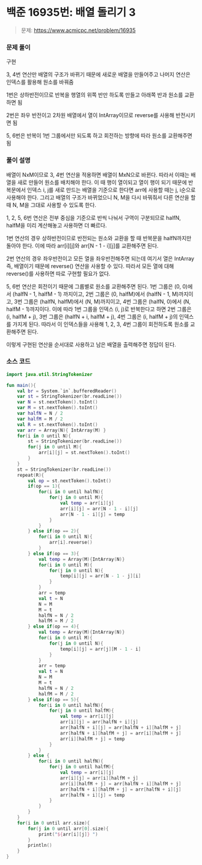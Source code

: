 # 백준 16935번: 배열 돌리기 3

> 문제: https://www.acmicpc.net/problem/16935

### 문제 풀이

구현

3, 4번 연산만 배열의 구조가 바뀌기 때문에 새로운 배열을 만들어주고 나머지 연산은 인덱스를 활용해 원소를 바꿔줌

1번은 상하반전이므로 반복을 행열의 위쪽 반만 하도록 만들고 아래쪽 반과 원소를 교환하면 됨

2번은 좌우 반전이고 2차원 배열에서 열이 IntArray이므로 reverse를 사용해 반전시키면 됨

5, 6번은 반복이 1번 그룹에서만 되도록 하고 회전하는 방향에 따라 원소를 교환해주면 됨

### 풀이 설명

배열이 NxM이므로 3, 4번 연산을 적용하면 배열이 MxN으로 바뀐다. 따라서 이때는 배열을 새로 만들어 원소를 배치해야 한다. 이 때 행이 열이되고 열이 행이 되기 때문에 반복문에서 인덱스 i, j를 새로 만드는 배열을 기준으로 한다면 arr에 사용할 때는 j, i순으로 사용해야 한다. 그리고 배열의 구조가 바뀌었으니 N, M을 다시 바꿔줘서 다른 연산을 할 때 N, M을 그대로 사용할 수 있도록 한다.

1, 2, 5, 6번 연산은 전부 중심을 기준으로 반씩 나눠서 구역이 구분되므로 halfN, halfM을 미리 계산해놓고 사용하면 더 빠르다.

1번 연산의 경우 상하반전이므로 반전되는 원소와 교환을 할 때 반복문을 halfN까지만 돌아야 한다. 이에 따라 arr[i][j]와 arr[N - 1 - i][j]를 교환해주면 된다.

2번 연산의 경우 좌우반전이고 모든 열을 좌우반전해주면 되는데 여기서 열은 IntArray 즉, 배열이기 때문에 reverse() 연산을 사용할 수 있다. 따라서 모든 열에 대해 reverse()를 사용하면 따로 구현할 필요가 없다.

5, 6번 연산은 회전이기 때문에 그룹별로 원소를 교환해주면 된다. 1번 그룹은 (0, 0)에서 (halfN - 1, halfM - 1) 까지이고, 2번 그룹은 (0, halfM)에서 (halfN - 1, M)까지이고, 3번 그룹은 (halfN, halfM)에서 (N, M)까지이고, 4번 그룹은 (halfN, 0)에서 (N, halfM - 1)까지이다. 이에 따라 1번 그룹을 인덱스 (i, j)로 반복한다고 하면 2번 그룹은 (i, halfM + j), 3번 그룹은 (halfN + i, halfM + j), 4번 그룹은 (i, halfM + j)의 인덱스를 가지게 된다. 따라서 이 인덱스들을 사용해 1, 2, 3, 4번 그룹이 회전하도록 원소를 교환해주면 된다.

이렇게 구현된 연산을 순서대로 사용하고 남은 배열을 출력해주면 정답이 된다.

### 소스 코드
```kotlin
import java.util.StringTokenizer

fun main(){
    val br = System.`in`.bufferedReader()
    var st = StringTokenizer(br.readLine())
    var N = st.nextToken().toInt()
    var M = st.nextToken().toInt()
    var halfN = N / 2
    var halfM = M / 2
    val R = st.nextToken().toInt()
    var arr = Array(N){ IntArray(M) }
    for(i in 0 until N){
        st = StringTokenizer(br.readLine())
        for(j in 0 until M){
            arr[i][j] = st.nextToken().toInt()
        }
    }
    st = StringTokenizer(br.readLine())
    repeat(R){
        val op = st.nextToken().toInt()
        if(op == 1){
            for(i in 0 until halfN){
                for(j in 0 until M){
                    val temp = arr[i][j]
                    arr[i][j] = arr[N - 1 - i][j]
                    arr[N - 1 - i][j] = temp
                }
            }
        } else if(op == 2){
            for(i in 0 until N){
                arr[i].reverse()
            }
        } else if(op == 3){
            val temp = Array(M){IntArray(N)}
            for(i in 0 until M){
                for(j in 0 until N){
                    temp[i][j] = arr[N - 1 - j][i]
                }
            }
            arr = temp
            val t = N
            N = M
            M = t
            halfN = N / 2
            halfM = M / 2
        } else if(op == 4){
            val temp = Array(M){IntArray(N)}
            for(i in 0 until M){
                for(j in 0 until N){
                    temp[i][j] = arr[j][M - 1 - i]
                }
            }
            arr = temp
            val t = N
            N = M
            M = t
            halfN = N / 2
            halfM = M / 2
        } else if(op == 5){
            for(i in 0 until halfN){
                for(j in 0 until halfM){
                    val temp = arr[i][j]
                    arr[i][j] = arr[halfN + i][j]
                    arr[halfN + i][j] = arr[halfN + i][halfM + j]
                    arr[halfN + i][halfM + j] = arr[i][halfM + j]
                    arr[i][halfM + j] = temp
                }
            }
        } else {
            for(i in 0 until halfN){
                for(j in 0 until halfM){
                    val temp = arr[i][j]
                    arr[i][j] = arr[i][halfM + j]
                    arr[i][halfM + j] = arr[halfN + i][halfM + j]
                    arr[halfN + i][halfM + j] = arr[halfN + i][j]
                    arr[halfN + i][j] = temp
                }
            }
        }
    }
    for(i in 0 until arr.size){
        for(j in 0 until arr[0].size){
            print("${arr[i][j]} ")
        }
        println()
    }
}
```